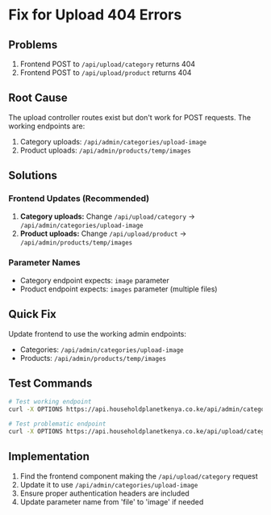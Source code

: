 # Fix for Upload 404 Errors

## Problems
1. Frontend POST to `/api/upload/category` returns 404
2. Frontend POST to `/api/upload/product` returns 404

## Root Cause
The upload controller routes exist but don't work for POST requests. The working endpoints are:
1. Category uploads: `/api/admin/categories/upload-image`
2. Product uploads: `/api/admin/products/temp/images`

## Solutions

### Frontend Updates (Recommended)
1. **Category uploads:** Change `/api/upload/category` → `/api/admin/categories/upload-image`
2. **Product uploads:** Change `/api/upload/product` → `/api/admin/products/temp/images`

### Parameter Names
- Category endpoint expects: `image` parameter
- Product endpoint expects: `images` parameter (multiple files)

## Quick Fix
Update frontend to use the working admin endpoints:
- Categories: `/api/admin/categories/upload-image`
- Products: `/api/admin/products/temp/images`

## Test Commands
```bash
# Test working endpoint
curl -X OPTIONS https://api.householdplanetkenya.co.ke/api/admin/categories/upload-image

# Test problematic endpoint  
curl -X OPTIONS https://api.householdplanetkenya.co.ke/api/upload/category
```

## Implementation
1. Find the frontend component making the `/api/upload/category` request
2. Update it to use `/api/admin/categories/upload-image`
3. Ensure proper authentication headers are included
4. Update parameter name from 'file' to 'image' if needed